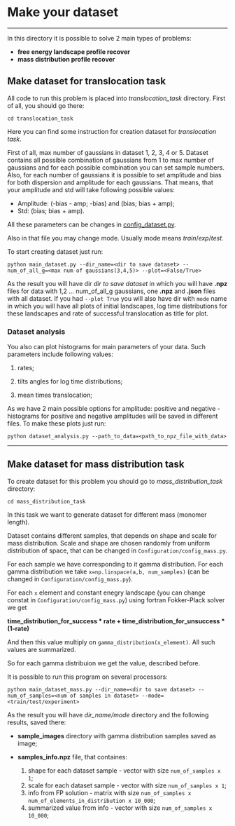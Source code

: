 # Make your dataset
----------------------------------

In this directory it is possible to solve 2 main types of problems:

- **free energy landscape profile recover**
- **mass distribution profile recover**


## Make dataset for translocation task

All code to run this problem is placed into *translocation_task* directory.
First of all, you should go there:

```buildoutcfg
cd translocation_task
```

Here you can find some instruction for creation dataset for *translocation task*. 

First of all, max number of gaussians in dataset 1, 2, 3, 4 or 5. Dataset contains all possible combination of
gaussians from 1 to max number of gaussians and for each possible combination you can set 
sample numbers. Also, for each number of gaussians it is possible to set
amplitude and bias for both dispersion and amplitude for each gaussians.
That means, that your amplitude and std will take following possible values:

- Amplitude: (-bias - amp; -bias) and (bias; bias + amp);
- Std: (bias; bias + amp).

All these parameters can be changes in [config_dataset.py](https://github.com/Nina-Konovalova/bayes_experiment/blob/main/make_dataset/config_dataset.py).

Also in that file you may change mode. Usually mode means *train*/*exp*/*test*.

To start creating dataset just run:

```buildoutcfg
python main_dataset.py --dir_name=<dir to save dataset> --num_of_all_g=<max num of gaussians(3,4,5)> --plot=<False/True>
```

As the result you will have dir *dir to save dataset* in which you will have 
**.npz** files for data with 1,2 ... num_of_all_g gaussians, one **.npz** and **.json** files with
all dataset. If you had `--plot True` you will also have dir with `mode` name in which you will
have all plots of initial landscapes, log time distributions for these landscapes and rate of
successful translocation as title for plot.

### Dataset analysis

You also can plot histograms for main parameters of your data.
Such parameters include following values:

1) rates;

2) tilts angles for log time distributions;

3) mean times translocation;

As we have 2 main possible options for amplitude: positive and negative - histograms for
positive and negative amplitudes will be saved in different files. To make these plots just run:

```buildoutcfg
python dataset_analysis.py --path_to_data=<path_to_npz_file_with_data>
```

--------------------------------------------------
## Make dataset for mass distribution task

To create dataset for this problem you should go to *mass_distribution_task* directory:

```buildoutcfg
cd mass_distribution_task
```

In this task we want to generate dataset for different mass (monomer length).

Dataset contains different samples, that depends on shape and scale for mass distribution. 
Scale and shape are chosen randomly from uniform distribution of space, that can be changed in `Configuration/config_mass.py`.

For each sample we have corresponding to it gamma distribution. For each gamma distribution
we take `x=np.linspace(a,b, num_samples)` (can be changed in `Configuration/config_mass.py`).

For each `x` element and constant enegry landscape (you can change constat in `Configuration/config_mass.py`) 
using fortran Fokker-Plack solver we get 

**time_distribution_for_success * rate + time_distribution_for_unsuccess * (1-rate)**

And then this value multiply on `gamma_distribution(x_element)`. All such values are summarized.

So for each gamma distribuion we get the value, described before.

It is possible to run this program on several processors:

```buildoutcfg
python main_dataset_mass.py --dir_name=<dir to save dataset> --num_of_samples=<num of samples in dataset> --mode=<train/test/experiment>
```
As the result you will have *dir_name/mode* directory and the following results, saved there:

- **sample_images** directory with gamma distribution samples saved as image;

- **samples_info.npz** file, that containes:
    1) shape for each dataset sample - vector with size `num_of_samples x 1`;
    2) scale for each dataset sample - vector with size `num_of_samples x 1`;
    3) info from FP solution - matrix with size `num_of_samples x num_of_elements_in_distribution x 10_000`;
    4) summarized value from info - vector with size `num_of_samples x 10_000`;



